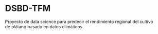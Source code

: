 # DSBD-TFM
Proyecto de data science para predecir el rendimiento regional del cultivo de plátano basado en datos climáticos
